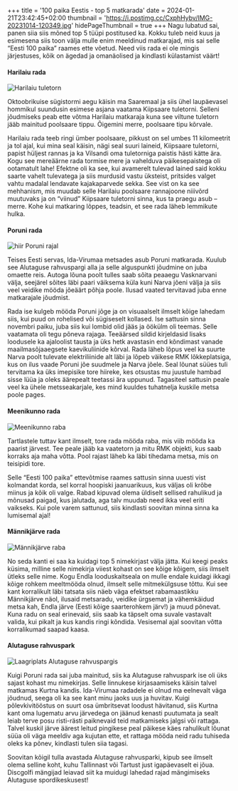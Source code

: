 +++
title = '100 paika Eestis - top 5 matkarada'
date = 2024-01-21T23:42:45+02:00
thumbnail = 'https://i.postimg.cc/CxphHybv/IMG-20231014-120349.jpg'
hidePageThumbnail = true
+++
Nagu lubatud sai, panen siia siis mõned top 5 tüüpi postitused ka. Kokku tuleb neid kuus ja esimesena siis toon välja mulle enim meeldinud matkarajad, mis sai selle “Eesti 100 paika” raames ette võetud. Need viis rada ei ole mingis järjestuses, kõik on ägedad ja omanäolised ja kindlasti külastamist väärt!

#### Harilaiu rada

![Harilaiu tuletorn](https://i.postimg.cc/CxphHybv/IMG-20231014-120349.jpg)

Oktoobrikuise sügistormi aegu käisin ma Saaremaal ja siis ühel laupäevasel hommikul suundusin esimese asjana vaatama Kiipsaare tuletorni. Selleni jõudmiseks peab ette võtma Harilaiu matkaraja kuna see viltune tuletorn jääb mainitud poolsaare tippu. Õigemini merre, poolsaare tipu kõrvale.

Harilaiu rada teeb ringi ümber poolsaare, pikkust on sel umbes 11 kilomeetrit ja tol ajal, kui mina seal käisin, nägi seal suuri laineid, Kiipsaare tuletorni, papist hüljest rannas ja ka Vilsandi oma tuletorniga paistis hästi kätte ära. Kogu see mereäärne rada tormise mere ja vahelduva päikesepaistega oli ootamatult lahe! Efektne oli ka see, kui avamerelt tulevad lained said kokku saarte vahelt tulevatega ja siis murdusid vastu üksteist, pritsides valget vahtu madalal lendavate kajakaparvede sekka. See vist on ka see mehhanism, mis muudab selle Harilaiu poolsaare rannajoone niiivõrd muutuvaks ja on “viinud” Kiipsaare tuletorni sinna, kus ta praegu asub – merre. Kohe kui matkaring lõppes, teadsin, et see rada läheb lemmikute hulka.

#### Poruni rada

![hiir Poruni rajal](https://i.postimg.cc/mgn0N7xT/IMG-20231119-140150.jpg)

Teises Eesti servas, Ida-Virumaa metsades asub Poruni matkarada. Kuulub see Alutaguse rahvuspargi alla ja selle alguspunkti jõudmine on juba omaette reis. Autoga lõuna poolt tulles saab sõita peaaegu Vasknarvani välja, seejärel sõites läbi paari väiksema küla kuni Narva jõeni välja ja siis veel veidike mööda jõeäärt põhja poole. Ilusad vaated tervitavad juba enne matkarajale jõudmist.

Rada ise kulgeb mööda Poruni jõge ja on visuaalselt ilmselt kõige lahedam siis, kui puud on rohelised või sügiseselt kollased. Ise sattusin sinna novembri paiku, juba siis kui lombid olid jääs ja öökülm oli teemas. Selle vaatamata oli tegu põneva rajaga. Teeäärsed sildid kirjeldasid lisaks loodusele ka ajaloolist tausta ja üks hetk avastasin end kõndimast vanade maailmasõjaaegsete kaevikuliinide kõrval. Rada läheb lõpus veel ka suurte Narva poolt tulevate elektriliinide alt läbi ja lõpeb väikese RMK lõkkeplatsiga, kus on ilus vaade Poruni jõe suudmele ja Narva jõele. Seal lõunat süües tuli tervitama ka üks imepisike tore hiireke, kes otsustas mu juustule hambad sisse lüüa ja oleks äärepealt teetassi ära uppunud. Tagasiteel sattusin peale veel ka ühele metsseakarjale, kes mind kuuldes tuhatnelja kuskile metsa poole pages.

#### Meenikunno rada

![Meenikunno raba](https://i.postimg.cc/d3HgDCwk/IMG-20230108-114922.jpg)

Tartlastele tuttav kant ilmselt, tore rada mööda raba, mis viib mööda ka paarist järvest. Tee peale jääb ka vaatetorn ja mitu RMK objekti, kus saab korraks aja maha võtta. Pool rajast läheb ka läbi tihedama metsa, mis on teisipidi tore.

Selle “Eesti 100 paika” ettevõtmise raames sattusin sinna uuesti vist kolmandat korda, sel korral hoopiski jaanuarikuus, kus väljas oli krõbe miinus ja kõik oli valge. Rabad kipuvad olema üldiselt sellised rahulikud ja mõnusad paigad, kus jalutada, aga talv muudab need ikka veel eriti vaikseks. Kui pole varem sattunud, siis kindlasti soovitan minna sinna ka lumisemal ajal!

#### Männikjärve rada

![Männikjärve raba](https://i.postimg.cc/Lsw2Xr4B/IMG-20231105-153241.jpg)

No seda kanti ei saa ka kuidagi top 5 nimekirjast välja jätta. Kui keegi peaks küsima, milline selle nimekirja viiest kohast on see kõige kõigem, siis ilmselt ütleks selle nime. Kogu Endla looduskaitseala on mulle endale kuidagi ikkagi kõige rohkem meeltmööda olnud, ilmselt selle mitmekülgsuse tõttu. Kui see kant korralikult läbi tatsata siis näeb väga efektset rabamaastikku Männikjärve näol, ilusaid metsaradu, veidike ürgsemat ja vähemkäidud metsa kah, Endla järve (Eesti kõige saarterohkem järv!) ja muud põnevat. Kuna radu on seal erinevaid, siis saab ka täpselt oma suvale vastavalt valida, kui pikalt ja kus kandis ringi kõndida. Vesisemal ajal soovitan võtta korralikumad saapad kaasa.

#### Alutaguse rahvuspark

![Laagriplats Alutaguse rahvuspargis](https://i.postimg.cc/wv3GZvh9/IMG-20230205-122131.jpg)

Kuigi Poruni rada sai juba mainitud, siis ka Alutaguse rahvuspark ise oli üks sajast kohast mu nimekirjas. Selle linnukese kirjasaamiseks käisin talvel matkamas Kurtna kandis. Ida-Virumaa radadele ei olnud ma eelnevalt väga jõudnud, seega oli ka see kant minu jaoks uus ja huvitav. Kuigi põlevkivitööstus on suurt osa ümbritsevat loodust hävitanud, siis Kurtna kant oma lugematu arvu järvedega on jäänud kenasti puutumata ja sealt leiab terve posu risti-rästi paiknevaid teid matkamiseks jalgsi või rattaga. Talvel kuskil järve äärest leitud pingikese peal päikese käes rahulikult lõunat süüa oli väga meeldiv aga kujutan ette, et rattaga mööda neid radu tuhiseda oleks ka põnev, kindlasti tulen siia tagasi. 

Soovitan kõigil tulla avastada Alutaguse rahvusparki, kipub see ilmselt olema selline koht, kuhu Tallinnast või Tartust just igapäevaselt ei jõua. Discgolfi mängijad leiavad siit ka muidugi lahedad rajad mängimiseks Alutaguse spordikeskusest!